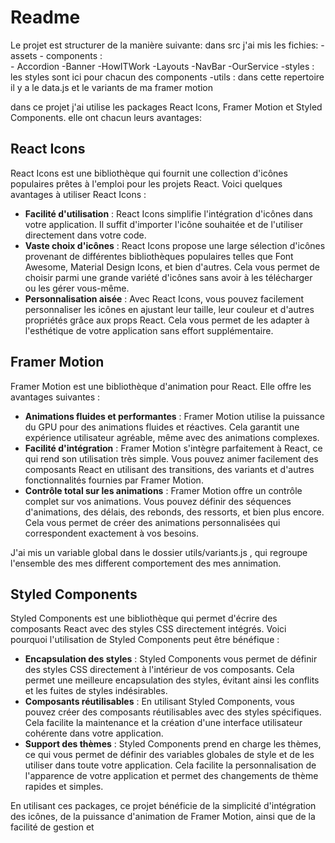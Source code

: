 # Readme
Le projet est structurer de la manière suivante:
dans src j'ai mis les fichies:
                -assets
                - components :              
                    - Accordion
                    -Banner
                    -HowITWork
                    -Layouts
                    -NavBar
                    -OurService
                -styles : les styles sont ici pour chacun des components
                -utils : dans cette repertoire il y a le data.js et le variants de ma framer motion

dans ce projet j'ai utilise les packages React Icons, Framer Motion et Styled Components. elle ont chacun leurs avantages:

## React Icons

React Icons est une bibliothèque qui fournit une collection d'icônes populaires prêtes à l'emploi pour les projets React. Voici quelques avantages à utiliser React Icons :

- **Facilité d'utilisation** : React Icons simplifie l'intégration d'icônes dans votre application. Il suffit d'importer l'icône souhaitée et de l'utiliser directement dans votre code.
- **Vaste choix d'icônes** : React Icons propose une large sélection d'icônes provenant de différentes bibliothèques populaires telles que Font Awesome, Material Design Icons, et bien d'autres. Cela vous permet de choisir parmi une grande variété d'icônes sans avoir à les télécharger ou les gérer vous-même.
- **Personnalisation aisée** : Avec React Icons, vous pouvez facilement personnaliser les icônes en ajustant leur taille, leur couleur et d'autres propriétés grâce aux props React. Cela vous permet de les adapter à l'esthétique de votre application sans effort supplémentaire.

## Framer Motion

Framer Motion est une bibliothèque d'animation pour React. Elle offre les avantages suivantes :

- **Animations fluides et performantes** : Framer Motion utilise la puissance du GPU pour des animations fluides et réactives. Cela garantit une expérience utilisateur agréable, même avec des animations complexes.
- **Facilité d'intégration** : Framer Motion s'intègre parfaitement à React, ce qui rend son utilisation très simple. Vous pouvez animer facilement des composants React en utilisant des transitions, des variants et d'autres fonctionnalités fournies par Framer Motion.
- **Contrôle total sur les animations** : Framer Motion offre un contrôle complet sur vos animations. Vous pouvez définir des séquences d'animations, des délais, des rebonds, des ressorts, et bien plus encore. Cela vous permet de créer des animations personnalisées qui correspondent exactement à vos besoins.

J'ai mis un variable global dans le dossier utils/variants.js , qui regroupe l'ensemble des mes different comportement des mes annimation.

## Styled Components

Styled Components est une bibliothèque qui permet d'écrire des composants React avec des styles CSS directement intégrés. Voici pourquoi l'utilisation de Styled Components peut être bénéfique :

- **Encapsulation des styles** : Styled Components vous permet de définir des styles CSS directement à l'intérieur de vos composants. Cela permet une meilleure encapsulation des styles, évitant ainsi les conflits et les fuites de styles indésirables.
- **Composants réutilisables** : En utilisant Styled Components, vous pouvez créer des composants réutilisables avec des styles spécifiques. Cela facilite la maintenance et la création d'une interface utilisateur cohérente dans votre application.
- **Support des thèmes** : Styled Components prend en charge les thèmes, ce qui vous permet de définir des variables globales de style et de les utiliser dans toute votre application. Cela facilite la personnalisation de l'apparence de votre application et permet des changements de thème rapides et simples.

En utilisant ces packages, ce projet bénéficie de la simplicité d'intégration des icônes, de la puissance d'animation de Framer Motion, ainsi que de la facilité de gestion et
